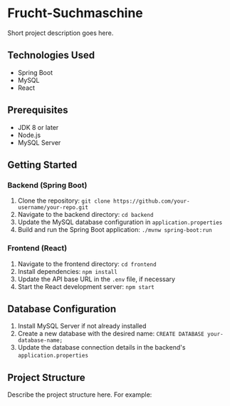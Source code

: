 # Frucht-Suchmaschine

Short project description goes here.

## Technologies Used

- Spring Boot
- MySQL
- React

## Prerequisites

- JDK 8 or later
- Node.js
- MySQL Server

## Getting Started

### Backend (Spring Boot)

1. Clone the repository: `git clone https://github.com/your-username/your-repo.git`
2. Navigate to the backend directory: `cd backend`
3. Update the MySQL database configuration in `application.properties`
4. Build and run the Spring Boot application: `./mvnw spring-boot:run`

### Frontend (React)

1. Navigate to the frontend directory: `cd frontend`
2. Install dependencies: `npm install`
3. Update the API base URL in the `.env` file, if necessary
4. Start the React development server: `npm start`

## Database Configuration

1. Install MySQL Server if not already installed
2. Create a new database with the desired name: `CREATE DATABASE your-database-name;`
3. Update the database connection details in the backend's `application.properties`

## Project Structure

Describe the project structure here. For example:


